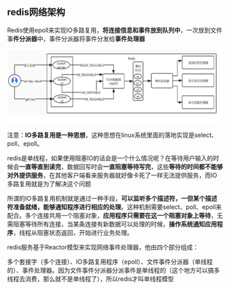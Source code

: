 ## redis网络架构

Redis使用epoll来实现IO多路复用，**将连接信息和事件放到队列中**，一次放到文件事**件分派器**中，事件分派器将事件分发给**事件处理器**

![image-20230209093741012](./image/image-20230209093741012.png)

注意：**IO多路复用是一种思想**，这种思想在linux系统里面的落地实现是select、poll、epoll。

redis是单线程，如果使用阻塞IO的话会是一个什么情况呢？在等待用户输入的时候会**一直等直到读完**，数据回写时会**一直阻塞等待写完**，这些**等待的时间都不能够对外提供服务**，在其他客户端看来服务器就好像卡死了一样无法提供服务，而IO多路复用就是为了解决这个问题

所谓的IO多路复用机制就是通过一种手段，**可以监听多个描述符，一但某个描述符准备就绪，能够通知程序进行相应的处理**。这种机制需要select、poll、epoll来配合。多个连接共用一个阻塞对象，**应用程序只需要在这一个阻塞对象上等待**，无需阻塞等待所有连接，当某条连接有新数据可以处理的时候，**操作系统通知应用程序**，线程从阻塞状态返回，开始进行业务处理。

redis服务基于Reactor模型来实现网络事件处理器，他由四个部分组成：

多个套接字（多个连接）、IO多路复用程序（epoll）、文件事件分派器（单线程的）、事件处理器。因为文件事件分派器分派事件是单线程的（这个地方可以搞多线程去消费，那么就不是单线程了），所以redis才叫单线程模型